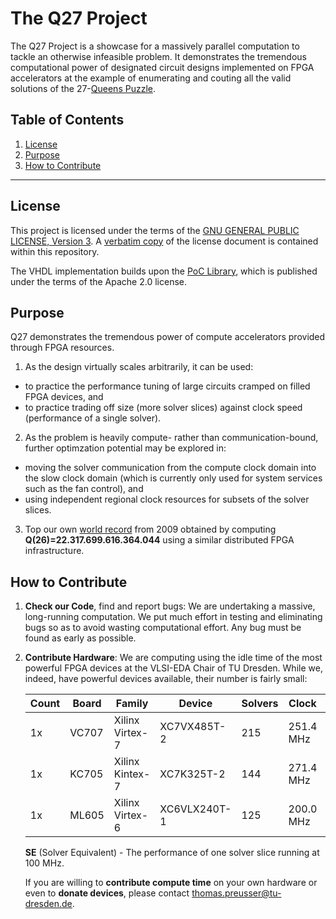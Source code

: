 # The Q27 Project

The Q27 Project is a showcase for a massively parallel computation to tackle
an otherwise infeasible problem. It demonstrates the tremendous computational
power of designated circuit designs implemented on FPGA accelerators at the
example of enumerating and couting all the valid solutions of the
27-[Queens Puzzle](https://en.wikipedia.org/wiki/Eight_queens_puzzle). 

Table of Contents
-----------------
 1. [License](#license)
 2. [Purpose](#purpose)
 3. [How to Contribute](#how-to-contribute)

------------------------------------------------------------------------------

## License
This project is licensed under the terms of the
[GNU GENERAL PUBLIC LICENSE, Version 3](https://www.gnu.org/licenses/gpl.html).
A [verbatim copy](LICENSE) of the license document is contained within
this repository.

The VHDL implementation builds upon the
[PoC Library](https://github.com/VLSI-EDA/PoC), which is published
under the terms of the Apache 2.0 license.

## Purpose
Q27 demonstrates the tremendous power of compute accelerators provided through
FPGA resources.

1. As the design virtually scales arbitrarily, it can be used:
  - to practice the performance tuning of large circuits cramped on
    filled FPGA devices, and
  - to practice trading off size (more solver slices) against
    clock speed (performance of a single solver).

2. As the problem is heavily compute- rather than communication-bound, further
   optimzation potential may be explored in:
  - moving the solver communication from the compute clock domain into the
    slow clock domain (which is currently only used for system services such
    as the fan control), and
  - using independent regional clock resources for subsets of the solver
    slices.

3. Top our own [world record](http://queens.inf.tu-dresden.de/)
   from 2009 obtained by computing
   **Q(26)=22.317.699.616.364.044** using a similar distributed FPGA
   infrastructure.

## How to Contribute

1. **Check our Code**, find and report bugs: We are undertaking a massive,
   long-running computation. We put much effort in testing and eliminating
   bugs so as to avoid wasting computational effort. Any bug must be found
   as early as possible.
2. **Contribute Hardware**: We are computing using the idle time of the
   most powerful FPGA devices at the VLSI-EDA Chair of TU Dresden. While we,
   indeed, have powerful devices available, their number is fairly small:

   Count | Board | Family | Device | Solvers | Clock | SE
   ------|-------|--------|--------|---------|-------|-----
   1x    | VC707 | Xilinx Virtex-7 | XC7VX485T-2 | 215 | 251.4 MHz | 540
   1x    | KC705 | Xilinx Kintex-7 | XC7K325T-2  | 144 | 271.4 MHz | 390
   1x    | ML605 | Xilinx Virtex-6 | XC6VLX240T-1| 125 | 200.0 MHz | 250

   **SE** (Solver Equivalent) - The performance of one solver slice running at 100 MHz.

   If you are willing to **contribute compute time** on your own hardware or
   even to **donate devices**, please contact thomas.preusser@tu-dresden.de.
